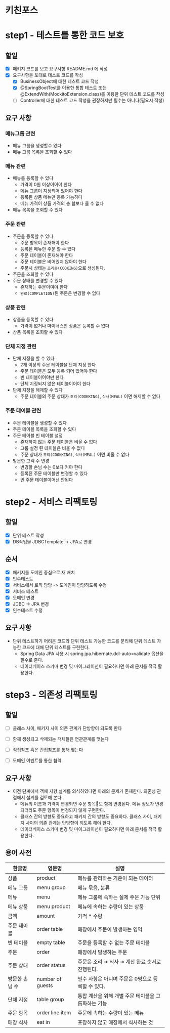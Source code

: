 # 키친포스

# step1 - 테스트를 통한 코드 보호
## 할일
- [X] 패키지 코드를 보고 요구사항 README.md 에 작성
- [X] 요구사항을 토대로 테스트 코드를 작성
    - [X] BusinessObject에 대한 테스트 코드 작성
    - [X] @SpringBootTest를 이용한 통합 테스트 또는 @ExtendWith(MockitoExtension.class)를 이용한 단위 테스트 코드를 작성
    - [ ] Controller에 대한 테스트 코드 작성을 권장하지만 필수는 아니다(필요시 작성)
    
## 요구 사항
### 메뉴그룹 관련
* 메뉴 그룹을 생성할수 있다
* 메뉴 그룹 목록을 조회할 수 있다 
### 메뉴 관련
* 메뉴를 등록할 수 있다
  * 가격이 0원 이상이어야 한다
  * 메뉴 그룹이 지정되어 있어야 한다
  * 등록된 상품 메뉴만 등록 가능하다
  * 메뉴 가격이 상품 가격의 총 합보다 클 수 없다
* 메뉴 목록을 조회할 수 있다
### 주문 관련
* 주문을 등록할 수 있다
  * 주문 항목이 존재해야 한다
  * 등록된 메뉴만 주문 할 수 있다
  * 주문 테이블이 존재해야 한다
  * 주문 테이블은 비어있지 않아야 한다
  * 주문시 상태는 `조리중(COOKING)`으로 생성된다.
* 주문을 조회할 수 있다  
* 주문 상태를 변경할 수 있다
  * 존재하는 주문이여야 한다
  * `완료(COMPLETION)`된 주문은 변경할 수 없다
### 상품 관련
* 상품을 등록할 수 있다
  * 가격이 없거나 마이너스인 상품은 등록할 수 없다
* 상품 목록을 조회할 수 있다
### 단체 지정 관련
* 단체 지정을 할 수 있다
  * 2개 이상의 주문 테이블을 단체 지정 한다
  * 주문 테이블은 모두 등록 되어 있어야 한다
  * 빈 테이블이어야만 한다
  * 단체 지정되지 않은 테이블이어야 한다
* 단체 지정을 해제할 수 있다
  * 주문 테이블의 주문 상태가 `조리(COOKKING)`, `식사(MEAL)` 이면 해제할 수 없다
### 주문 테이블 관련
* 주문 테이블을 생성할 수 있다
* 주문 테이블 목록을 조회할 수 있다  
* 주문 테이블 빈 테이블 설정
  * 존재하지 않는 주문 테이블은 비울 수 없다
  * 그룹 설정 된 테이블은 비울 수 없다
  * 주문 상태가 `조리(COOKKING)`, `식사(MEAL)` 이면 비울 수 없다
* 방문한 고객 수 변경
  * 변경할 손님 수는 0보다 커야 한다
  * 등록된 주문 테이블만 변경할 수 있다
  * 빈 주문 테이블이어선 안된다


# step2 - 서비스 리팩토링
## 할일
-[x] 단위 테스트 작성
-[x] DB작업을 JDBCTemplate -> JPA로 변경

## 순서
- [x] 패키지를 도메인 중심으로 재 배치
- [x] 인수테스트
- [x] 서비스에서 로직 담당 -> 도메인이 담당하도록 수정
- [x] 서비스 테스트  
- [x] 도메인 변경  
- [x] JDBC -> JPA 변경
- [x] 인수테스트 수정

## 요구 사항
* 단위 테스트하기 어려운 코드와 단위 테스트 가능한 코드를 분리해 단위 테스트 가능한 코드에 대해 단위 테스트를 구현한다.
  * Spring Data JPA 사용 시 spring.jpa.hibernate.ddl-auto=validate 옵션을 필수로 준다.
  * 데이터베이스 스키마 변경 및 마이그레이션이 필요하다면 아래 문서를 적극 활용한다.



# step3 - 의존성 리팩토링
## 할일
-[ ] 클래스 사이, 패키지 사이 의존 관계가 단방향이 되도록 한다
-[ ] 함께 생성되고 삭제되는 객체들은 연관관계를 맺는다
-[ ] 직접참조 혹은 간접참조를 통해 맺는다
-[ ] 도메인 이벤트를 통한 협력


## 요구 사항
* 이전 단계에서 객체 지향 설계를 의식하였다면 아래의 문제가 존재한다. 의존성 관점에서 설계를 검토해 본다.
  * 메뉴의 이름과 가격이 변경되면 주문 항목도 함께 변경된다. 메뉴 정보가 변경되더라도 주문 항목이 변경되지 않게 구현한다.
  * 클래스 간의 방향도 중요하고 패키지 간의 방향도 중요하다. 클래스 사이, 패키지 사이의 의존 관계는 단방향이 되도록 해야 한다.
  * 데이터베이스 스키마 변경 및 마이그레이션이 필요하다면 아래 문서를 적극 활용한다.



## 용어 사전

| 한글명 | 영문명 | 설명 |
| --- | --- | --- |
| 상품 | product | 메뉴를 관리하는 기준이 되는 데이터 |
| 메뉴 그룹 | menu group | 메뉴 묶음, 분류 |
| 메뉴 | menu | 메뉴 그룹에 속하는 실제 주문 가능 단위 |
| 메뉴 상품 | menu product | 메뉴에 속하는 수량이 있는 상품 |
| 금액 | amount | 가격 * 수량 |
| 주문 테이블 | order table | 매장에서 주문이 발생하는 영역 |
| 빈 테이블 | empty table | 주문을 등록할 수 없는 주문 테이블 |
| 주문 | order | 매장에서 발생하는 주문 |
| 주문 상태 | order status | 주문은 조리 ➜ 식사 ➜ 계산 완료 순서로 진행된다. |
| 방문한 손님 수 | number of guests | 필수 사항은 아니며 주문은 0명으로 등록할 수 있다. |
| 단체 지정 | table group | 통합 계산을 위해 개별 주문 테이블을 그룹화하는 기능 |
| 주문 항목 | order line item | 주문에 속하는 수량이 있는 메뉴 |
| 매장 식사 | eat in | 포장하지 않고 매장에서 식사하는 것 |




